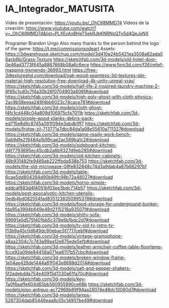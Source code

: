 # IA_Integrador_MATUSITA
Video de presentación:
https://youtu.be/_OhC68MMD74
Videos de la creación:
https://www.youtube.com/watch?v=_OhC68MMD74&list=PLXEvAxBHeT5ekRJbKNRNsQTy5d4QeJxNX

Programer Brandon Urigo
Also many thanks to the person behind the logo of the game: https://t.me/commissionsodeart
Assets:
https://3dwarehouse.sketchup.com/model/3d410e24b5421ea3508a82ada06acb6b/Grass-Texture
https://sketchfab.com/3d-models/old-hotel-door-0e46ad3773f645a8867668b08a6c6ece
https://www.foro3d.com/f26/relief-mapping-tremendo-36993.html
https://free-3dtextureshd.com/download/oak-wood-seamless-3d-textures-pbr-material-high-resolution-free-download-4k-unity-unreal-vray/
https://sketchfab.com/3d-models/half-life-2-inspired-laundry-machine-2-8f95c1cd0c7f4a30b26f0704903a606f#download
https://sketchfab.com/3d-models/high-poly-ghost-with-cloth-physics-2ac9b58eeaa248f4bb6023c74cace781#download
https://sketchfab.com/3d-models/cloth-ghost-f4fc1cd448c04a809d106975cfa7011b
https://sketchfab.com/3d-models/simple-wood-planks-debris-pack-ed715e8d9c8745a091f094e3abdb1ff7
https://sketchfab.com/3d-models/fridge-zil-713771a7dbc84da1a98e55610a711327#download
https://sketchfab.com/3d-models/game-ready-work-bench-0ab9dfe219484a1b99cae2ac569ba1c2#download
https://sketchfab.com/3d-models/sideboard-kitchen-d4f7793695ec45cdb2a6b9327d9eb285#download
https://sketchfab.com/3d-models/old-kitchen-cabinets-48b931482fe9489ab222ffbda838b753
https://sketchfab.com/3d-models/the-old-microwave-08fe832848c74d3a9dab4a87b66297b1
https://sketchfab.com/3d-models/table-6cae5dd804394d90b89fc98b72a48027#download
https://sketchfab.com/3d-models/horno-simple-eddcaf883d4f4051bf03ee3bdc714b57
https://sketchfab.com/3d-models/post-apocalyptic-kitchen-utensils-0edb4bd082554fad8351238350995378#download
https://sketchfab.com/3d-models/food-storage-for-underground-bunker-fda95a3994b649e48d2115218a93507f#download
https://sketchfab.com/3d-models/shitty-sofa-99991a0d575f401bb5c379e6b1bdc2d7#download
https://sketchfab.com/3d-models/tv-old-tv-retro-tv-f13b9a45c0d649dc90ebac5f7717cebf#download
https://sketchfab.com/3d-models/vintage-gramophone-a8aa2304c7c743a99aa12e875ede5efb#download
https://sketchfab.com/3d-models/leather-armchair-coffee-table-floorlamp-fcce92a09de84456a071ea6117b57cbc#download
https://sketchfab.com/3d-models/broken-window-frame-1e04ae428de1444a81f043e6688d2014#download
https://sketchfab.com/3d-models/salt-and-pepper-shakers-5f2adebdda754e40915d1330a61fa70c#download
https://sketchfab.com/3d-models/key-7a0f6aaffe604d65bb560955990ce68b
https://sketchfab.com/3d-models/piso-antiguo-ac72968b89f94aa28074e48dc10080d7#download
https://sketchfab.com/3d-models/lamps-5287304dab85446eaa8c05c14907be49#download
